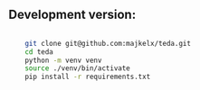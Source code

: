 

## Development version:
``` bash

    git clone git@github.com:majkelx/teda.git
    cd teda
    python -m venv venv
    source ./venv/bin/activate
    pip install -r requirements.txt
```